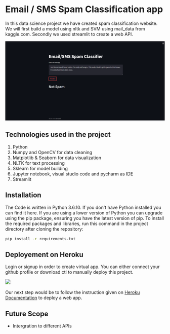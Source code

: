 # Email / SMS Spam Classification app

In this data science project we have created spam classification website. We will first build a model using nltk and SVM using mail_data from kaggle.com. Secondly we used streamlit to create a web API.

![](website.png)
## Technologies used in the project

1. Python
2. Numpy and OpenCV for data cleaning
3. Matplotlib & Seaborn for data visualization
4. NLTK for text processing 
5. Sklearn for model building
7. Jupyter notebook, visual studio code and pycharm as IDE
8. Streamlit
## Installation

The Code is written in Python 3.6.10. If you don't have Python installed you can find it here. If you are using a lower version of Python you can upgrade using the pip package, ensuring you have the latest version of pip. To install the required packages and libraries, run this command in the project directory after cloning the repository:

```bash
pip install -r requirements.txt
```
    
## Deployement on Heroku

Login or signup in order to create virtual app. You can either connect your github profile or download ctl to manually deploy this project.

[![](https://i.imgur.com/dKmlpqX.png)](https://heroku.com)

Our next step would be to follow the instruction given on [Heroku Documentation](https://devcenter.heroku.com/articles/getting-started-with-python) to deploy a web app.
## Future Scope

* Intergration to different APIs
 

